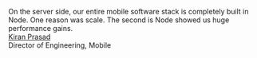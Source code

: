 On the server side, our entire mobile software stack is completely built in Node. One reason was scale. The second is Node showed us huge performance gains.  
[Kiran Prasad](http://venturebeat.com/2011/08/16/linkedin-node/)  
Director of Engineering, Mobile
